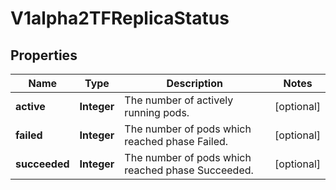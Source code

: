 
# V1alpha2TFReplicaStatus

## Properties
Name | Type | Description | Notes
------------ | ------------- | ------------- | -------------
**active** | **Integer** | The number of actively running pods. |  [optional]
**failed** | **Integer** | The number of pods which reached phase Failed. |  [optional]
**succeeded** | **Integer** | The number of pods which reached phase Succeeded. |  [optional]




